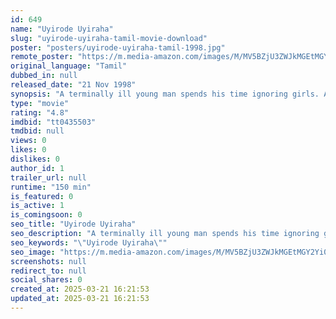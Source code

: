 ```yaml
---
id: 649
name: "Uyirode Uyiraha"
slug: "uyirode-uyiraha-tamil-movie-download"
poster: "posters/uyirode-uyiraha-tamil-1998.jpg"
remote_poster: "https://m.media-amazon.com/images/M/MV5BZjU3ZWJkMGEtMGY2Yi00MDY5LWJjODktY2Y0OGE4YmY0OGYxXkEyXkFqcGdeQXVyOTk3NTc2MzE@._V1_SX300.jpg"
original_language: "Tamil"
dubbed_in: null
released_date: "21 Nov 1998"
synopsis: "A terminally ill young man spends his time ignoring girls. A girl, in order to win his affection, lies to him that she is terminally ill. When she learns the truth about him, she marries him anyway."
type: "movie"
rating: "4.8"
imdbid: "tt0435503"
tmdbid: null
views: 0
likes: 0
dislikes: 0
author_id: 1
trailer_url: null
runtime: "150 min"
is_featured: 0
is_active: 1
is_comingsoon: 0
seo_title: "Uyirode Uyiraha"
seo_description: "A terminally ill young man spends his time ignoring girls. A girl, in order to win his affection, lies to him that she is terminally ill. When she learns the truth about him, she marries him anyway."
seo_keywords: "\"Uyirode Uyiraha\""
seo_image: "https://m.media-amazon.com/images/M/MV5BZjU3ZWJkMGEtMGY2Yi00MDY5LWJjODktY2Y0OGE4YmY0OGYxXkEyXkFqcGdeQXVyOTk3NTc2MzE@._V1_SX300.jpg"
screenshots: null
redirect_to: null
social_shares: 0
created_at: 2025-03-21 16:21:53
updated_at: 2025-03-21 16:21:53
---
```


